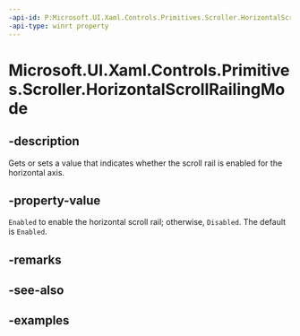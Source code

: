 ```yaml
---
-api-id: P:Microsoft.UI.Xaml.Controls.Primitives.Scroller.HorizontalScrollRailingMode
-api-type: winrt property
---
```


# Microsoft.UI.Xaml.Controls.Primitives.Scroller.HorizontalScrollRailingMode

<!--
public Microsoft.UI.Xaml.Controls.RailingMode HorizontalScrollRailingMode { get; set; }
-->

## -description

Gets or sets a value that indicates whether the scroll rail is enabled for the horizontal axis.

## -property-value

`Enabled` to enable the horizontal scroll rail; otherwise, `Disabled`. The default is `Enabled`.

## -remarks

## -see-also

## -examples

